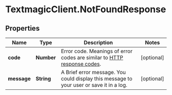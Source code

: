 # TextmagicClient.NotFoundResponse

## Properties
Name | Type | Description | Notes
------------ | ------------- | ------------- | -------------
**code** | **Number** | Error code. Meanings of error codes are similar to [HTTP response codes](https://en.wikipedia.org/wiki/List_of_HTTP_status_codes). | [optional] 
**message** | **String** | A Brief error message. You could display this message to your user or save it in a log. | [optional] 


